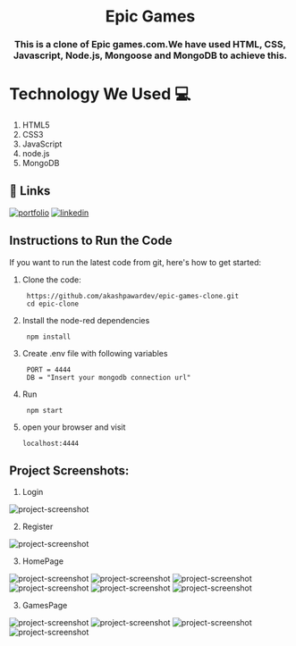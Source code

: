 
<h1 align="center" style="border-bottom: none;">Epic Games</h1>
<h3 align="center">This is a clone of Epic games.com.We have used HTML, CSS, Javascript, Node.js, Mongoose and MongoDB to achieve this.</h3>

# Technology We Used :computer: 

1. HTML5
2. CSS3
3. JavaScript
4. node.js
6. MongoDB

## 🔗 Links
[![portfolio](https://img.shields.io/badge/my_portfolio-000?style=for-the-badge&logo=ko-fi&logoColor=white)](https://akashpawardev.netlify.app/)
[![linkedin](https://img.shields.io/badge/linkedin-0A66C2?style=for-the-badge&logo=linkedin&logoColor=white)](https://www.linkedin.com/in/akashpawar23/)


## Instructions to Run the Code 

If you want to run the latest code from git, here's how to get started:

1. Clone the code:

        https://github.com/akashpawardev/epic-games-clone.git
        cd epic-clone

2. Install the node-red dependencies

        npm install

3. Create .env file with following variables

        PORT = 4444
        DB = "Insert your mongodb connection url"

4. Run

        npm start

5.  open your browser and visit

        localhost:4444



<h2>Project Screenshots:</h2>

1. Login
<img src="https://github.com/akashpawardev/epic-games-clone/blob/main/public/images/tp_img/login.png" alt="project-screenshot" >

2. Register
<img src="https://github.com/akashpawardev/epic-games-clone/blob/main/public/images/tp_img/register.png" alt="project-screenshot" >

3. HomePage
<img src="https://github.com/akashpawardev/epic-games-clone/blob/main/public/images/tp_img/website1.png" alt="project-screenshot" >

<img src="https://github.com/akashpawardev/epic-games-clone/blob/main/public/images/tp_img/website2.png" alt="project-screenshot" >

<img src="https://github.com/akashpawardev/epic-games-clone/blob/main/public/images/tp_img/website3.png" alt="project-screenshot" >

<img src="https://github.com/akashpawardev/epic-games-clone/blob/main/public/images/tp_img/website4.png" alt="project-screenshot" >

<img src="https://github.com/akashpawardev/epic-games-clone/blob/main/public/images/tp_img/website5.png" alt="project-screenshot" >

<img src="https://github.com/akashpawardev/epic-games-clone/blob/main/public/images/tp_img/website6.png" alt="project-screenshot" >

3. GamesPage
<img src="https://github.com/akashpawardev/epic-games-clone/blob/main/public/images/tp_img/games1.png" alt="project-screenshot" >

<img src="https://github.com/akashpawardev/epic-games-clone/blob/main/public/images/tp_img/games2.png" alt="project-screenshot" >

<img src="https://github.com/akashpawardev/epic-games-clone/blob/main/public/images/tp_img/games3.png" alt="project-screenshot" >

<img src="https://github.com/akashpawardev/epic-games-clone/blob/main/public/images/tp_img/games4.png" alt="project-screenshot" >